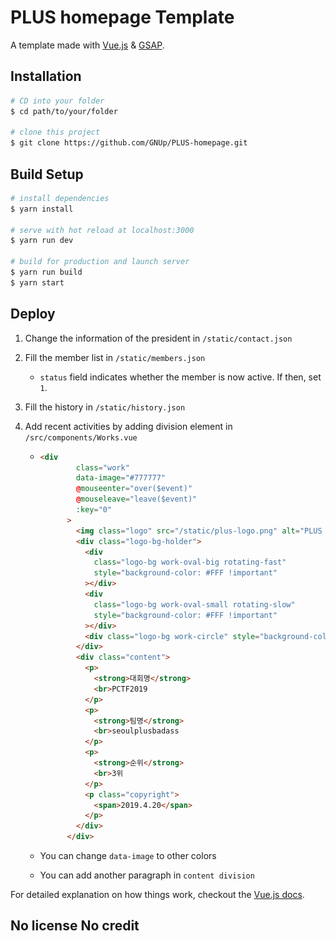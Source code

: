 # PLUS homepage Template

A template made with [Vue.js](https://vuejs.org/) & [GSAP](https://greensock.com/).

## Installation
``` bash
# CD into your folder
$ cd path/to/your/folder

# clone this project
$ git clone https://github.com/GNUp/PLUS-homepage.git
```

## Build Setup

``` bash
# install dependencies
$ yarn install

# serve with hot reload at localhost:3000
$ yarn run dev

# build for production and launch server
$ yarn run build
$ yarn start
```

## Deploy
1. Change the information of the president in `/static/contact.json`

2. Fill the member list in `/static/members.json`

   - `status` field indicates whether the member is now active. If then, set `1`.

3. Fill the history in `/static/history.json`

4. Add recent activities by adding division element in `/src/components/Works.vue`

   - ```html
     <div
             class="work"
             data-image="#777777"
             @mouseenter="over($event)"
             @mouseleave="leave($event)"
             :key="0"
           >
             <img class="logo" src="/static/plus-logo.png" alt="PLUS LOGO">
             <div class="logo-bg-holder">
               <div
                 class="logo-bg work-oval-big rotating-fast"
                 style="background-color: #FFF !important"
               ></div>
               <div
                 class="logo-bg work-oval-small rotating-slow"
                 style="background-color: #FFF !important"
               ></div>
               <div class="logo-bg work-circle" style="background-color: #FFF !important"></div>
             </div>
             <div class="content">
               <p>
                 <strong>대회명</strong>
                 <br>PCTF2019
               </p>
               <p>
                 <strong>팀명</strong>
                 <br>seoulplusbadass
               </p>
               <p>
                 <strong>순위</strong>
                 <br>3위
               </p>
               <p class="copyright">
                 <span>2019.4.20</span>
               </p>
             </div>
           </div>
     ```

   - You can change `data-image` to other colors

   - You can add another paragraph in `content division`

For detailed explanation on how things work, checkout the [Vue.js docs](https://vuejs.org/v2/guide/).

## No license No credit